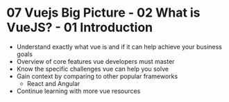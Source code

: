# 07 Vuejs Big Picture - 02 What is VueJS? - 01 Introduction

- Understand exactly what vue is and if it can help achieve your business goals
- Overview of core features vue developers must master
- Know the specific challenges vue can help you solve
- Gain context by comparing to other popular frameworks
	- React and Angular
- Continue learning with more vue resources